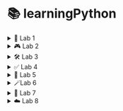 # **📚 learningPython**

<details>
 <summary>
 🧪 Lab 1
 </summary>

### **💡 Topic:** Basic Input/Output & f-strings

**📝 Explanation:**
Python’s built-in `input()` function reads a line of text from the user as a string. To display output, you can use `print()`. f-strings (`f"…{expr}…"`) let you embed expressions directly inside string literals for readable formatting.

**⭐ Example:**

 ```python
 name = input("Enter your name: ")
 age  = input("Enter your age: ")
 print(f"Hello {name}. You're {age} years old")
 ```

**✅ Questions I have done on that topic:**

* Question 1: Greeted the user by name and age using `input()` and an f-string.

---

### **🔢 Topic:** Type Conversion & Addition

**📝 Explanation:**
User input is always a string. To perform numeric operations, convert with `int()` or `float()`. You can then add mixed types (e.g. `int + float`) and Python will promote to the more general `float`.

**⭐ Example:**

 ```python
 num1  = int(input("Enter a number: "))
 num2  = float(input("Enter a float: "))
 total = num1 + num2
 print(f"The sum is: {total}")
 ```

**✅ Questions I have done on that topic:**

* Question 2: Converted inputs to `int` and `float`, then printed their sum.

---

### **➕➖✖️➗ Topic:** Arithmetic Operators

**📝 Explanation:**
Python supports the usual arithmetic operators:

* `+` (addition)
* `-` (subtraction)
* `*` (multiplication)
* `/` (true division)
* `//` (floor division)
* `%` (modulus)
* `**` (exponentiation)

**⭐ Example:**

 ```python
 a = 10
 b =  3
 print("Addition:         ", a + b)
 print("Subtraction:      ", a - b)
 print("Multiplication: ", a * b)
 print("Division:         ", a / b)
 print("Floor Division: ", a // b)
 print("Modulus:          ", a % b)
 print("Exponentiation: ", a ** b)
 ```

**✅ Questions I have done on that topic:**

* Question 3: Demonstrated all basic arithmetic operators with `a = 10` and `b = 3`.

---

### **✂️ Topic:** String Splitting & Multiple Assignment

**📝 Explanation:**
The string method `.split(sep)` breaks a string into a list by the given separator. You can then unpack those list elements directly into multiple variables in one line.

**⭐ Example:**

 ```python
 name, age, score = input("Enter name, age and score: ").split(", ")
 print(f"name: {name}, age: {age}, score: {score}")
 ```

**✅ Questions I have done on that topic:**

* Question 4: Read three comma-separated values and assigned them to `name`, `age`, and `score`.

---

### **🔗 Topic:** Converting & Concatenating Numeric Strings

**📝 Explanation:**
You can convert string representations of numbers back to numeric types (`int`, `float`), do arithmetic, and then convert back to strings for concatenation.

**⭐ Example:**

 ```python
 int_str   = int(input("Enter integer as string: "))
 float_str = float(input("Enter float as string: "))

 print(int_str, float_str)               # numeric output
 print(int_str + float_str)               # arithmetic sum
 print(str(int_str) + str(float_str))     # string concatenation
 ```

**✅ Questions I have done on that topic:**

* Question 5: Converted inputs from strings to numbers, then demonstrated both arithmetic addition and string concatenation.

---

### **🚦 Topic:** Conditional Statements

**📝 Explanation:**
Use `if`, `else` (and optionally `elif`) to execute code blocks based on boolean conditions.

**⭐ Example:**

 ```python
 marks = float(input("Enter your marks: "))
 if marks >= 40:
     print("Passed")
 else:
     print("Failed")
 ```

**✅ Questions I have done on that topic:**

* Question 6: Checked pass/fail status based on a single `marks` input.

---

### **📊 Topic:** Calculating Percentage & Average

**📝 Explanation:**
You can perform compound arithmetic expressions to compute percentages and averages:

* **Percentage** = `(sum of marks) / (total maximum) * 100`
* **Average** = `(sum of marks) / (number of subjects)`

**⭐ Examples:**

 ```python
 # Percentage
 subject1 = float(input("Subject 1: "))
 subject2 = float(input("Subject 2: "))
 subject3 = float(input("Subject 3: "))
 percentage = ((subject1 + subject2 + subject3) / 300) * 100
 print(f"Percentage: {percentage}")

 # Average with conditional pass/fail
 name, sub1, sub2, sub3 = input("Enter name and marks: ").split(", ")
 avg = (float(sub1) + float(sub2) + float(sub3)) / 3
 if avg >= 40:
     print(f"{name} passed")
 else:
     print(f"{name} failed")
 ```

**✅ Questions I have done on that topic:**

* Question 7: Calculated percentage from three subject marks.
* Question 8: Computed average of three marks and used a conditional to print pass/fail.

---
</details>

<details>
 <summary>
🎮 Lab 2
</summary>

### **🎲 Topic:** Random Number Guessing Game

**📝 Explanation:**
This program uses the `random` module to generate a secret integer between 1 and 10. A `while True` loop repeatedly prompts the user to guess; based on the comparison, it prints hints ("guess higher"/"guess lower") until the correct number is guessed, then breaks out of the loop.

**⭐ Example:**

 ```python
 import random
 number_to_guess = random.randint(1, 10)

 while True:
     guess = int(input("Guess a number between 1 and 10: "))
     if guess < number_to_guess:
         print("guess higher")
         continue
     elif guess > number_to_guess:
         print("guess lower")
         continue
     else:
         print("Correct!")
         break
 ```

**✅ Questions I have done on that topic:**

* Question 1: Built a guessing game that loops until the user finds the randomly chosen number, using `continue` and `break`.

---

### **🔄 Topic:** Basic While Loops

**📝 Explanation:**
`while` loops execute a block as long as a condition remains `True`. You can initialize a counter outside the loop and increment it each iteration.

**⭐ Example:**

 ```python
 n = int(input("Enter a number: "))
 i = 0
 while i < n:
     print(i)
     i += 1
 ```

**✅ Questions I have done on that topic:**

* Question 2: Printed all integers from 0 up to (but not including) the user’s input `n`.

---

### **🚦 Topic:** Conditional Statements (if–elif–else)

**📝 Explanation:**
Use `if`, `elif`, and `else` to branch logic based on multiple mutually exclusive conditions.

**⭐ Example:**

 ```python
 n = int(input("Enter a number: "))
 if n > 0:
     print("positive")
 elif n < 0:
     print("negative")
 else:
     print("0")
 ```

**✅ Questions I have done on that topic:**

* Question 3: Classified the user’s integer as positive, negative, or zero.

---

### **🥇 Topic:** Finding the Largest of Three Numbers

**📝 Explanation:**
Read three values, convert to integers, then use logical comparisons (`and`) in chained `if–elif–else` to determine which is greatest.

**⭐ Example:**

 ```python
 a, b, c = input("Enter three numbers: ").split(", ")
 a, b, c = int(a), int(b), int(c)
 if a > b and a > c:
     print(f"{a} is the largest")
 elif b > a and b > c:
     print(f"{b} is the largest")
 else:
     print(f"{c} is the largest")
 ```

**✅ Questions I have done on that topic:**

* Question 4: Compared three inputs and printed the largest value.

---

### **🎓 Topic:** Grade Classification with if–elif Ladder

**📝 Explanation:**
Use a sequence of `elif` checks to classify numeric marks into grade categories (“A” through “Fail”), handling invalid inputs first.

**⭐ Example:**

 ```python
 marks = int(input("Enter your marks: "))
 if marks > 100:
     print("Please enter valid marks")
 elif marks >= 90:
     print("A")
 elif marks >= 80:
     print("B")
 elif marks >= 70:
     print("C")
 elif marks >= 60:
     print("D")
 else:
     print("Fail")
 ```

**✅ Questions I have done on that topic:**

* Question 5: Printed grade (A–D or Fail) based on user’s marks, with validation for marks over 100.

---

### **➡️ Topic:** For Loops & Even Number Check

**📝 Explanation:**
A `for` loop can iterate over a range of integers. Using the modulo operator (`%`), you can test each number for evenness (`i % 2 == 0`) before printing.

**⭐ Example:**

 ```python
 n = int(input("Enter a number: "))
 for i in range(0, n+1):
     if i % 2 == 0:
         print(i)
 ```

**✅ Questions I have done on that topic:**

* Question 6: Printed all even numbers from 0 up to the user’s input `n`.

---

### **➕ Topic:** Summing Digits of a Number

**📝 Explanation:**
Extract each digit by taking the remainder (`n % 10`) and floor-dividing (`n //= 10`) inside a `while` loop, accumulating the sum.

**⭐ Example:**

 ```python
 n = int(input("Enter a number: "))
 total = 0
 while n > 0:
     total += n % 10
     n //= 10
 print(f"sum: {total}")
 ```

**✅ Questions I have done on that topic:**

* Question 7: Computed and printed the sum of all digits in the user’s number.

---

### **⏯️ Topic:** Loop Control Statements (`continue` & `break`)

**📝 Explanation:**

* `continue` skips the rest of the current iteration and proceeds with the next.
* `break` exits the loop entirely.

**⭐ Examples:**

 ```python
 # continue example
 for i in range(1, 11):
     if i == 5:
         continue
     print(i)

 # break example
 for i in range(10, 101):
     if i % 5 == 0 and i % 7 == 0:
         print(i)
         break
 ```

**✅ Questions I have done on that topic:**

* Question 8: Used `continue` to skip printing when `i == 5`.
* Question 9: Used `break` to stop at the first number divisible by both 5 and 7 between 10 and 100.

---

### **🧩 Topic:** FizzBuzz Implementation

**📝 Explanation:**
Classic loop exercise: for each integer, print “Fizz” if divisible by 3, “Buzz” if by 5, “FizzBuzz” if by both, and skip others.

**⭐ Example:**

 ```python
 for i in range(1, 51):
     if i % 3 == 0 and i % 5 == 0:
         print(f"{i} : FizzBuzz")
     elif i % 3 == 0:
         print(f"{i} : Fizz")
     elif i % 5 == 0:
         print(f"{i} : Buzz")
 ```

**✅ Questions I have done on that topic:**

* Question 10: Implemented FizzBuzz for numbers 1 through 50.

---

### **✖️ Topic:** Multiplication Table

**📝 Explanation:**
Generate and print the multiplication table of a given number `n` by iterating `i` from 1 to 10 and multiplying.

**⭐ Example:**

 ```python
 n = int(input("Enter a number: "))
 for i in range(1, 11):
     print(f"{n} x {i} = {n*i}")
 ```

**✅ Questions I have done on that topic:**

* Question 11: Displayed the 1× to 10× multiplication table for user’s `n`.

---

### **⭐ Topic:** Prime Number Checking

**📝 Explanation:**
To test if `n` is prime, rule out divisors from 2 up to `sqrt(n)`. If none divide `n` evenly, it’s prime.

**⭐ Example:**

 ```python
 n = int(input("Enter a number: "))
 if n <= 1:
     print("not prime")
 else:
     is_prime = True
     for i in range(2, int(n**0.5) + 1):
         if n % i == 0:
             is_prime = False
             break
     print("Prime" if is_prime else "not prime")
 ```

**✅ Questions I have done on that topic:**

* Question 12: Checked and reported whether the input `n` is prime.

---

### **✨ Topic:** Prime Number Generation up to N

**📝 Explanation:**
List all primes ≤ `n` by testing each candidate `i` using the same sieve-like divisor check up to `sqrt(i)`.

**⭐ Example:**

 ```python
 n = int(input("Enter upper limit: "))
 for i in range(2, n+1):
     is_prime = True
     for j in range(2, int(i**0.5) + 1):
         if i % j == 0:
             is_prime = False
     if is_prime:
         print(i)
 ```

**✅ Questions I have done on that topic:**

* Question 13: Printed every prime number between 2 and the user’s limit `n`.

</details>
<details>
 <summary>
🛠️ Lab 3
</summary>

### **⚙️ Topic:** Function Definition & Return Values

**📝 Explanation:**
Functions in Python are defined using the `def` keyword, followed by a name, parameters in parentheses, and a colon. Inside the function, use `return` to send a value back to the caller. If no `return` is given, the function returns `None`.

**⭐ Example:**

 ```python
 def add_numbers(a, b):
     return a + b

 x, y = input("Enter two numbers: ").split(", ")
 print("Sum: ", add_numbers(int(x), int(y)))
 ```

**✅ Questions I have done on that topic:**

* Question 1: Defined `add_numbers(a, b)` to return the sum of two integers read from input.

---

### **🚦 Topic:** Conditional Logic in Functions

**📝 Explanation:**
Functions can contain conditional statements to execute different logic paths. A simple `if–else` inside a function can return different results based on input.

**⭐ Example:**

 ```python
 def even_odd(num):
     if num % 2 == 0:
         return "even"
     else:
         return "odd"

 n = int(input("Enter a number: "))
 print("The number is", even_odd(n))
 ```

**✅ Questions I have done on that topic:**

* Question 2: Wrote `even_odd(num)` to classify an integer as "even" or "odd".

---

### **🔄️ Topic:** Recursive Functions

**📝 Explanation:**
A recursive function calls itself with a modified argument until a base case is met. Careful base-case definition prevents infinite recursion.

**⭐ Example:**

 ```python
 def find_factorial(num):
     if num == 1:
         return 1
     return num * find_factorial(num - 1)

 n = int(input("Enter number: "))
 print(f"The factorial is: {find_factorial(n)}")
 ```

**✅ Questions I have done on that topic:**

* Question 3: Implemented `find_factorial(num)` recursively to compute the factorial of `n`.

---

### **🏆 Topic:** Finding the Maximum of Three Values

**📝 Explanation:**
Use a combination of `if–elif–else` and logical comparisons (`>`) to compare three values and return the largest.

**⭐ Example:**

 ```python
 def find_max(a, b, c):
     if a > b and a > c:
         return a
     elif b > a and b > c:
         return b
     else:
         return c

 print(f"Largest number is: {find_max(5, 6, 7)}")
 ```

**✅ Questions I have done on that topic:**

* Question 4: Created `find_max(a, b, c)` to return the largest of three hard-coded values.

---

### **📦 Topic:** Built-in List Functions (`len`, `sum`, `type`)

**📝 Explanation:**
Python provides built-in functions for common list operations:

* `len(list)` returns the number of elements.
* `sum(list)` returns the sum of numeric elements.
* `type(value)` returns the data type of `value`.

**⭐ Example:**

 ```python
 my_list = [10, 20, 30]
 print("Length: ", len(my_list))
 print("Sum: ", sum(my_list))
 print("Type of sum: ", type(sum(my_list)))
 ```

**✅ Questions I have done on that topic:**

* Question 5: Demonstrated use of `len()`, `sum()`, and `type()` on a sample list.

---

### **➕ Topic:** Calculating Average of a List

**📝 Explanation:**
Compute the average by dividing the sum of elements by the length of the list. You can write a reusable function that takes a list argument.

**⭐ Example 1:**

 ```python
 def find_average(numbers):
     return sum(numbers) / len(numbers)

 nums = [10, 20, 30, 40]
 print("Average: ", find_average(nums))
 ```

**⭐ Example 2 (with `map`):**

 ```python
 def find_avg(number):
     return sum(number) / len(number)

 num = list(map(int, input("Enter numbers separated by space: ").split(" ")))
 print(f"Average: {find_avg(num)}")
 ```

**✅ Questions I have done on that topic:**

* Question 6: Wrote `find_average(numbers)` to compute average of a hard-coded list.
* Question 7: Used `map(int, …)` to parse user input into a list of integers, then computed average.

---

### **🔍 Topic:** Finding Maximum in a List (Custom vs. Built-in)

**📝 Explanation:**
You can manually iterate through a list to find the maximum value, or simply call Python’s built-in `max()` function.

**⭐ Example:**

 ```python
 def find_max_in_list(number):
     max_val = number [0]
     for num in number:
         if num > max_val:
             max_val = num
     return max_val

 def find_max_prebuilt(numbers):
     return max(numbers)

 n = list(map(int, input("Enter numbers separated by space: ").split(" ")))
 print(f"max: {find_max_in_list(n)}")
 print(f"max: {find_max_prebuilt(n)}")
 ```

**✅ Questions I have done on that topic:**

* Question 8: Implemented `find_max_in_list(number)` manually.
* Question 9: Used built-in `max(numbers)` for comparison.

---

### **🔢 Topic:** Counting Even Numbers in a List

**📝 Explanation:**
Iterate through a list, test each element for evenness (`% 2 == 0`), and maintain a counter that you return at the end.

**⭐ Example:**

 ```python
 def count_even(number):
     count = 0
     for num in number:
         if num % 2 == 0:
             count += 1
     return count

 num = list(map(int, input("Enter numbers: ").split(" ")))
 print(f"even : {count_even(num)}")
 ```

**✅ Questions I have done on that topic:**

* Question 10: Wrote `count_even(number)` to count and return the number of even integers in the user-provided list.

---

### **🔪 Topic: List Slicing in Python**

**📝 Explanation:**

List slicing allows you to extract specific portions of a list using the syntax:

 ```python
 list [start:stop:step]
 ```

* **start**: Index where the slice begins (inclusive).
* **stop**: Index where the slice ends (exclusive).
* **step**: (Optional) Interval between elements (default is 1).

Negative indices count from the end of the list.

---

###  **🧪 Examples and Challenges**

---

####  **✂️ Basic Slicing Examples**

 ```python
 my_list = [10, 20, 30, 40, 50, 60]
 ```

 ```python
 # First 4 items
 print(my_list[:4])  # [10, 20, 30, 40]

 # All except first and last
 print(my_list [1:-1])  # [20, 30, 40, 50]

 # Reverse first 3 items
 print(my_list [:3][::-1])  # [30, 20, 10]

 # Last 3 items in reverse
 print(my_list [:-4-1:-1])  # [60, 50, 40]

 # Every 2nd item from index 1
 print(my_list [1::2])  # [20, 40, 60]

 # Copy entire list
 print(my_list [:])  # [10, 20, 30, 40, 50, 60]
 ```

---

####  **💪 Practice Challenges**

1. **Middle section excluding first and last**

 ```python
 lst = [5, 10, 15, 20, 25, 30]
 print(lst [1:-1])  # [10, 15, 20, 25]
 ```

2. **Reverse only first 4 elements**

 ```python
 lst = [1, 2, 3, 4, 5, 6]
 print(lst [:4][::-1] + lst [4:])  # [4, 3, 2, 1, 5, 6]
 ```

3. **Last 4 elements reversed**

 ```python
 lst = [11, 22, 33, 44, 55, 66, 77]
 print(lst [-1:-5:-1])  # [77, 66, 55, 44]
 ```

4. **Every 3rd element starting from index 1**

 ```python
 lst = [0, 1, 2, 3, 4, 5, 6, 7, 8, 9]
 print(lst [1::3])  # [1, 4, 7]
 ```

5. **Copy list without last 2 elements**

 ```python
 lst = [100, 200, 300, 400, 500]
 print(lst [:-2])  # [100, 200, 300]
 ```

---

###  **🧠 Advanced Revision Challenges**

1. **First 5 elements reversed**

 ```python
 lst = [10, 20, 30, 40, 50, 60, 70]
 print(lst [:5][::-1])  # [50, 40, 30, 20, 10]
 ```

2. **From index 3 to 6**

 ```python
 lst = [0, 1, 2, 3, 4, 5, 6, 7, 8]
 print(lst [3:7])  # [3, 4, 5, 6]
 ```

3. **Last 5 elements**

 ```python
 lst = [5, 10, 15, 20, 25, 30, 35, 40]
 print(lst [-5:])  # [20, 25, 30, 35, 40]
 ```

4. **Every 3rd from index 2**

 ```python
 lst = [1, 2, 3, 4, 5, 6, 7, 8, 9, 10, 11]
 print(lst [2::3])  # [3, 6, 9]
 ```

---

###  **🎯 Final Slicing Challenge**

 ```python
 lst = [5, 10, 15, 20, 25, 30, 35, 40, 45, 50]
 ```

1. **Last 3 elements in reverse**

 ```python
 print(lst [-1:-4:-1])  # [50, 45, 40]
 ```

2. **Skip every other element**

 ```python
 print(lst [::2])  # [5, 15, 25, 35, 45]
 ```

3. **Index 2 to 7 in reverse**

 ```python
 print(lst [2:8][::-1])  # [40, 35, 30, 25, 20, 15]
 ```

4. **Exclude first 2 and last 2**

 ```python
 print(lst [2:-2])  # [15, 20, 25, 30, 35, 40]
 ```

5. **Reverse list and take every 3rd item**

 ```python
 print(lst [::-1][::3])  # [50, 35, 20, 5]
 ```

---


### **🛠️ Topic:** List Methods (`append`, `insert`, `remove`, `sort`, `reverse`)

**📝 Explanation:**
Python lists provide built-in methods to modify their contents in place:

* `append(item)` adds `item` to the end.
* `insert(index, item)` places `item` at position `index`.
* `remove(item)` deletes the first occurrence of `item`.
* `sort()` arranges elements in ascending order.
* `reverse()` reverses the list in place.

**⭐ Example:**

 ```python
 lst = [1, 3, 5]
 lst.append(7)        # [1, 3, 5, 7]
 lst.insert(1, 2)     # [1, 2, 3, 5, 7]
 lst.remove(3)        # [1, 2, 5, 7]
 lst.sort()           # [1, 2, 5, 7]
 lst.reverse()        # [7, 5, 2, 1]
 print(lst)           # [7, 5, 2, 1]
 ```

**✅ Questions I have done on that topic:**

* Question 1: Used `append()` to add a single element at the end of a list.
* Question 2: Used `insert()` to place a new element at a specific index.
* Question 3: Used `remove()` to delete a given element by value.
* Question 4: Used `sort()` to sort a list of numbers in ascending order.
* Question 5: Used `reverse()` to reverse the order of a list.

---

### **🔢 Topic:** Counting & Finding Elements (`count`, `index`)

**📝 Explanation:**

* `count(item)` returns how many times `item` appears in the list.
* `index(item)` returns the first index at which `item` appears (raises an error if not found).

**⭐ Example:**

 ```python
 fruits = ['apple', 'banana', 'apple', 'orange', 'banana', 'apple']
 print(fruits.count('apple'))    # 3

 colors = ['red', 'blue', 'green', 'blue', 'yellow']
 print(colors.index('blue'))     # 1
 ```

**✅ Questions I have done on that topic:**

* Question 1: Counted occurrences of `'apple'` in a list of fruit names.
* Question 2: Found the index of the first `'blue'` in a list of colors.

---

### **📑 Topic:** Copying Lists (shallow vs. deep)

**📝 Explanation:**

* `list.copy()` creates a shallow copy: a new list object, but nested objects remain shared.
* `copy.deepcopy()` (from the `copy` module) creates a full deep copy: all levels duplicated.

**⭐ Example:**

 ```python
 import copy

 # Shallow copy of flat list
 numbers = [5, 10, 15]
 copy_numbers = numbers.copy()
 copy_numbers.append(44)
 # numbers remains [5, 10, 15], copy_numbers is [5, 10, 15, 44]

 # Deep copy of nested list
 original = [[1, 2], [3, 4]]
 deep_copy = copy.deepcopy(original)
 deep_copy [0].append(99)
 # original stays [[1, 2], [3, 4]]
 # deep_copy is [[1, 2, 99], [3, 4]]
 ```

**✅ Questions I have done on that topic:**

* Question 1: Created a shallow copy of a simple list and showed modifications don’t affect the original.
* Question 2: Created a deep copy of a nested list and demonstrated independence from the original.

---

### **✂️➕ Topic:** Removing & Extending Lists (`pop`, `extend`)

**📝 Explanation:**

* `pop()` removes and returns the last element (or at a given index if provided).
* `extend(iterable)` appends all elements from `iterable` to the end of the list.

**⭐ Example:**

 ```python
 lst = [10, 20, 30, 40]
 x = lst.pop()           # x = 40, lst = [10, 20, 30]
 lst.extend([20, 25])     # lst = [10, 20, 30, 20, 25]
 print(x, lst)
 ```

**✅ Questions I have done on that topic:**

* Question 1: Used `pop()` to remove and capture the last element of a list.
* Question 2: Used `extend()` to add multiple new items onto a list.

---

### **⚡ Topic:** Functional Tools (`map` & `filter` with `lambda`)

**📝 Explanation:**

* `map(func, iterable)` applies `func` to every item and returns an iterator of results.
* `filter(func, iterable)` returns an iterator of items for which `func(item)` is `True`.
* Combine `filter()` and `map()` to first select items, then transform them.

**⭐ Example:**

 ```python
 nums = [2, 3, 4]
 squares    = list(map(lambda x: x*x, nums))
 evens      = list(filter(lambda x: x % 2 == 0, nums))
 square_evens = list(map(lambda x: x*x, filter(lambda x: x%2 == 0, nums)))
 print(squares)     # [4, 9, 16]
 print(evens)       # [2, 4]
 print(square_evens) # [4, 16]
 ```

**✅ Questions I have done on that topic:**

* Question 1: Used `map()` with a `lambda` to compute squares of a list of numbers.
* Question 2: Used `filter()` with a `lambda` to extract even numbers.
* Question 3: Combined `filter()` and `map()` to square only the even numbers.

---

### **✨ Topic:** List Comprehensions

**📝 Explanation:**
List comprehensions provide a concise syntax to build lists:

 ```python
 [expression for item in iterable if condition]
 ```

They can include an `if…else` inside the expression for conditional output.

**⭐ Example:**

 ```python
 # Squares of 1–10
 squared_nums   = [i*i for i in range(1, 11)]

 # Words starting with 'a'
 words            = ['apple', 'banana', 'avocado', 'berry', 'apricot']
 starts_with_a    = [w for w in words if w [0] == 'a']

 # Even numbers doubled
 nums             = [1, 2, 3, 4, 5, 6]
 multiplied_by_2 = [x*2 for x in nums if x % 2 == 0]

 # Label odd/even
 nums             = [7, 2, 5, 8]
 odd_even       = ["even" if x % 2 == 0 else "odd" for x in nums]
 ```

**✅ Questions I have done on that topic:**

* Question 1: Generated a list of squares using a comprehension.
* Question 2: Filtered a list of strings to those starting with `'a'`.
* Question 3: Created a list of doubled values only for even numbers.
* Question 4: Used a conditional expression inside a comprehension to label each number `"even"` or `"odd"`.
</details>

<details>

<summary>✅ Lab 4</summary> 

### 🧵 Topic: **Tuples**

**Explanation:**
A **tuple** is an ordered, immutable collection of elements. This means once a tuple is created, you cannot change, add, or remove elements from it. Tuples are used to group related data together and ensure that the grouped data stays constant.

They're defined using parentheses `()` and support indexing, slicing, nesting, and unpacking.

**Example:**

```python
my_tuple = (1, 2, 3, 4)
print(my_tuple[1])  # Output: 2

person = ('utkarsh', 21, 'Engineer', 'male')
name, age, job, gender = person
print(name, age, job, gender)
```

---

### 🧵 Topic: **Tuple Unpacking**

**Explanation:**
Tuple unpacking allows you to assign each item in a tuple to a variable in a single line. The number of variables must match the number of elements in the tuple.

**Example:**

```python
t2 = ('python', 3.10, True)
lang, version, is_dynamic = t2
print(lang)  # python
```

---

### 🧵 Topic: **Singleton Tuple**

**Explanation:**
To create a tuple with only one element, you must include a trailing comma. Otherwise, Python treats it as a regular value.

**Example:**

```python
t3 = (42,)  # This is a tuple
print(type(t3))  # <class 'tuple'>

not_a_tuple = (42)
print(type(not_a_tuple))  # <class 'int'>
```

---

### 🧵 Topic: **Tuple Slicing**

**Explanation:**
Just like strings and lists, tuples can be sliced to retrieve a portion of elements using the syntax `tuple[start:stop:step]`.

**Example:**

```python
t = (10, 20, 30, 40, 50)
print(t[1:4])     # (20, 30, 40)
print(t[::-1])    # Reverses the tuple
```

---

### 🧵 Topic: **Tuple Methods: `count()` and `index()`**

**Explanation:**

* `count(x)` → returns the number of times `x` appears in the tuple.
* `index(x)` → returns the index of the first occurrence of `x`.

**Example:**

```python
t = (3, 6, 3, 9, 3, 12)
print(t.count(3))  # 3
print(t.index(9))  # 3
```

---

### 🧵 Topic: **Nested Tuples**

**Explanation:**
Tuples can contain other tuples or complex data types. Access elements using multiple indices.

**Example:**

```python
person = ("utkarsh", (21, 'M'), ("python", "java"))
print(person[1][0])  # 21
print(person[2][1])  # java
```

---

### 🧵 Topic: **Sets**

**Explanation:**
A set is an unordered collection of **unique** elements. Sets are used when you want to store distinct values and perform operations like union, intersection, difference, etc.

**Example:**

```python
nums = {1, 2, 3, 3, 4}
print(nums)  # {1, 2, 3, 4} – duplicates removed
```

---

### 🧵 Topic: **Set Operations**

**Explanation:**

* `|` → Union
* `&` → Intersection
* `-` → Difference
* `^` → Symmetric Difference

**Example:**

```python
a = {1, 2, 3}
b = {2, 3, 6}

print(a | b)  # {1, 2, 3, 6}
print(a & b)  # {2, 3}
print(a - b)  # {1}
print(a ^ b)  # {1, 6}
```

---

### 🧵 Topic: **Set from String**

**Explanation:**
Converting a string to a set helps in extracting unique characters.

**Example:**

```python
word = "balloon"
unique_letters = set(word)
print(unique_letters)  # {'b', 'a', 'l', 'o', 'n'}
```

---

### 🧵 Topic: **Dictionaries**

**Explanation:**
Dictionaries store data as key-value pairs. Keys are unique, and values can be of any data type. Useful for fast lookups and organizing data meaningfully.

**Example:**

```python
student = {
    'name': 'utkarsh',
    'age': 21,
    'courses': ['Math', 'Science']
}
print(student['name'])  # utkarsh
```

---

### 🧵 Topic: **Dictionary Methods: `get()`, `pop()`, `del`**

**Explanation:**

* `get(key)` → returns the value or `None` if the key doesn't exist.
* `pop(key)` → removes and returns the value of the given key.
* `del` → deletes a key-value pair from the dictionary.

**Example:**

```python
student.get('email')             # None
student.pop('grade')             # removes 'grade'
del student['age']               # removes 'age'
```

---

### 🧵 Topic: **Looping Through a Dictionary**

**Explanation:**
You can iterate over keys, values, or both using `keys()`, `values()`, or `items()`.

**Example:**

```python
for key, value in student.items():
    print(f"{key} : {value}")
```

---

### 🧵 Topic: **Nested Dictionaries**

**Explanation:**
A dictionary can store another dictionary as a value. Useful for structured, grouped data.

**Example:**

```python
classroom = {
    'utkarsh': {'age': 21, 'grade': 90},
    'disha': {'age': 32, 'grade': 100}
}
print(classroom['disha']['grade'])  # 100
```

---

### 🧵 Topic: **Real-world Dictionary Use Cases**

#### 📞 Phonebook Lookup

**Explanation:**
Get a value from a dictionary safely using `get()` to avoid errors if the key is missing.

**Example:**

```python
name = input("Enter a name: ")
print(phonebook.get(name, "Not found"))
```

#### 🍎 Inventory Update

**Explanation:**
Simulates real-time item stock updates.

**Example:**

```python
inventory['banana'] -= 2
inventory['grapes'] = 15
```

#### 🔁 Word Frequency Counter

**Explanation:**
Counts how many times each word appears in a sentence.

**Example:**

```python
for word in words:
    word_count[word] = word_count.get(word, 0) + 1
```
</details>




<details>
<summary>🧪 Lab 5</summary>  

 
### **Topic: Object-Oriented Programming (OOP) in Python**


### 🧵 Topic: **Classes and Objects**

**Explanation:**  
A **class** is a blueprint for creating objects. It defines attributes (variables) and methods (functions) that its instances (objects) will have. Objects are instances of a class and represent real-world entities.

**Example:**
```python
class Student:
    def __init__(self, name, age):
        self.name = name
        self.age = age

    def introduce(self):
        print(f"My name is {self.name} and I'm {self.age} years old")

s1 = Student("utkarsh", 21)
s1.introduce()
````

---

### 🧵 Topic: **Constructors (`__init__`)**

**Explanation:**
The `__init__` method is automatically called when a new object is created. It initializes the object’s attributes.

**Example:**

```python
class Car:
    def __init__(self, brand, year):
        self.brand = brand
        self.year = year
```

---

### 🧵 Topic: **Instance Methods**

**Explanation:**
Instance methods operate on the data stored in an object. They’re defined inside a class and use `self` to access instance variables.

**Example:**

```python
class Account:
    def display(self):
        print(f"owner: {self.owner}, balance: {self.balance}")
```

---

### 🧵 Topic: **Default Parameter Values**

**Explanation:**
Default values in constructors let you make parameters optional when creating objects.

**Example:**

```python
class Person:
    def __init__(self, name, city="unknown"):
        self.name = name
        self.city = city
```

---

### 🧵 Topic: **Conditional Logic in Methods**

**Explanation:**
Methods can include logic such as validations or branching. For example, checking if balance is sufficient before withdrawing.

**Example:**

```python
def withdraw(self, amount):
    if amount > self.balance:
        print("insufficient balance")
    else:
        self.balance -= amount
```

---

### 🧵 Topic: **Working with Lists Inside Classes**

**Explanation:**
Objects can have attributes that are lists to store multiple items, such as grades or products.

**Example:**

```python
class Student:
    def __init__(self, name):
        self.name = name
        self.grade = []

    def add_grade(self, grade):
        self.grade.append(grade)

    def average(self):
        return sum(self.grade)/len(self.grade)
```

---

### 🧵 Topic: **Composition: Object Inside Object**

**Explanation:**
Composition is when a class contains instances of other classes. Useful for building real-world relationships like Library → Book.

**Example:**

```python
class Library:
    def __init__(self):
        self.books = []

    def add_book(self, book):
        self.books.append(book)
```

---

### 🧵 Topic: **Encapsulation**

**Explanation:**
Encapsulation groups data and methods that operate on that data into one unit — the class. It helps keep the internal details hidden and only exposes necessary functionality.

---

### 🧵 Topic: **Inheritance**

**Explanation:**
Inheritance lets one class (child) inherit the properties and methods of another class (parent). It enables code reuse and establishes a hierarchy.

**Example:**

```python
class Dog(Animal):
    def speak(self):
        print(f"{self.name} says Woof")
```

---

### 🧵 Topic: **`super()` Keyword**

**Explanation:**
`super()` allows access to methods and properties of a parent class from within a child class. Often used to call the parent’s `__init__` method.

**Example:**

```python
class Car(Vehicle):
    def __init__(self, brand, year, model):
        super().__init__(brand, year)
        self.model = model
```

---

### 🧵 Topic: **Polymorphism via Method Overriding**

**Explanation:**
Polymorphism allows different classes to define methods with the same name but different behavior. Method overriding customizes inherited methods.

**Example:**

```python
class Rectangle(Shape):
    def area(self):
        return self.length * self.breadth
```

---

### 🧵 Topic: **Class vs Instance Variables**

**Explanation:**

* **Instance variables** (like `self.name`) are unique to each object.
* **Class variables** (like `species`) are shared across all instances of the class.

**Example:**

```python
class Dog:
    species = "Canis Familiaris"  # Class variable

    def __init__(self, name, age):
        self.name = name           # Instance variable
```

---

### 🧵 Topic: **Class Methods**

**Explanation:**
Class methods use the `@classmethod` decorator and receive the class as the first argument (`cls`). They're used to access or modify class-level data.

**Example:**

```python
class Counter:
    counter = 0

    @classmethod
    def get_total(cls):
        print(cls.counter)
```

---

### 🧵 Topic: **Practical OOP Examples**

**Explanation:**
These examples implement real-life use cases using OOP concepts like classes, composition, and inheritance.

**Example:**

```python
# Library and Book
lib.add_book(Book("1984", "George Orwell"))
lib.borrow_book("1984")

# Cart and Product
cart.add_product(Product("T-shirt", 20.0))
print(cart.total_price())

# Movie and MovieCollection
collection.find_by_director("Christopher Nolan")

# Playlist and Song
my_playlist.play_all()
my_playlist.remove_song("Bohemian Rhapsody")

# SavingsAccount (extends Account)
a1 = SavingsAccount("utkarsh", 1000, 7)
a1.apply_interest()
```

### 🧵 Topic: **Multiple Inheritance**

**Explanation:**  
Multiple inheritance allows a class to inherit from more than one parent class. Python resolves method calls using **Method Resolution Order (MRO)** — left to right in the class declaration.

**Example:**
```python
class A:
    def greet(self):
        print("Hello from A")

class B:
    def greet(self):
        print("Hello from B")

class C(A, B):
    pass

c = C()
c.greet()   # Output: Hello from A
print(C.mro())
````

---

### 🧵 Topic: **Abstract Classes & Interfaces (ABC module)**

**Explanation:**
Abstract classes are base classes that **cannot be instantiated** and must be inherited.
They contain **abstract methods** (methods with no implementation) using the `@abstractmethod` decorator.

**Example:**

```python
from abc import ABC, abstractmethod

class Shape(ABC):
    @abstractmethod
    def area(self):
        pass

class Circle(Shape):
    def area(self):
        print("Area of circle")

# shape = Shape()  ❌ Error
```

---

### 🧵 Topic: **Interface-Like Behavior**

**Explanation:**
When a class only defines abstract methods, it behaves like an interface — forcing derived classes to implement all declared behaviors.

**Example:**

```python
class Vehicle(ABC):
    @abstractmethod
    def start_engine(self): pass

class Car(Vehicle):
    def start_engine(self):
        print("car starts")
```

---

### 🧵 Topic: **Encapsulation**

**Explanation:**
Encapsulation means **restricting access** to internal variables and methods.

* `_var` → **protected** (convention)
* `__var` → **private** (name mangled)

**Example:**

```python
class Person:
    def __init__(self):
        self.name = "alex"       # public
        self._hobby = "reading"  # protected
        self.__salary = 50000    # private

    def get_salary(self):
        return self.__salary
```

---

### 🧵 Topic: **Polymorphism**

**Explanation:**
Polymorphism allows different classes to implement the same method in different ways. It works via:

* Method overriding
* Common interface usage (e.g., iterating over different objects with the same method name)

**Example:**

```python
class Dog:
    def make_sound(self):
        print("woof")

class Cat:
    def make_sound(self):
        print("meow")

for animal in [Dog(), Cat()]:
    animal.make_sound()
```

---

### 🧵 Topic: **Real-life Polymorphic Examples**

**Explanation:**
Polymorphism is especially useful when using abstract base classes or unified method calls for different child classes.

**Example:**

```python
class Employee:
    def work(self):
        print("employee is working")

class Developer(Employee):
    def work(self):
        print("Developer is coding")

class Designer(Employee):
    def work(self):
        print("Designer is sketching")

for emp in [Employee(), Developer(), Designer()]:
    emp.work()
```

---

### 🧵 Topic: **OOP Mini Project with Abstract Base Class**

**Explanation:**
Using `ABC` and `@abstractmethod`, you can create a structured system where each class must define required behavior, like a login system or user management.

**Example:**

```python
class User(ABC):
    @abstractmethod
    def login(self): pass

class Student(User):
    def login(self):
        print("Student logged in")
```

---

### 🧵 Topic: **Class Variables & `@classmethod`**

**Explanation:**

* **Class variables** are shared across all instances.
* `@classmethod` is used to access or modify class-level variables or behavior.

**Example:**

```python
class Employee(ABC):
    employee_count = 0

    @classmethod
    def display_count(cls):
        print(cls.employee_count)

class Developer(Employee):
    def __init__(self, name):
        self.name = name
        Employee.employee_count += 1
```

---

### 🧵 Topic: **Summary of OOP Concepts Used**

| Concept                   | Used In                                                |
| ------------------------- | ------------------------------------------------------ |
| Classes & Objects         | `Student`, `Book`, `Account`, etc.                     |
| Inheritance               | `Dog(Animal)`, `Car(Vehicle)`, etc.                    |
| Method Overriding         | `Car.show_info()`, `Developer.work()`                  |
| Encapsulation             | Private/protected attributes like `__salary`, `_marks` |
| Polymorphism              | Loops calling `.work()` on various classes             |
| Abstract Classes          | `Shape`, `MediaFile`, `Employee`                       |
| Multiple Inheritance      | `Robot(Speaker, Mover)`                                |
| Composition               | `Library` contains multiple `Book`                     |
| Class Methods & Variables | `Employee.display_count()`, `Book.total_revenue`       |



---


</details>

<details>
<summary> 🪄Lab 6</summary>

### 🧵 Topic: Dunder (Magic) Methods in Python

**Explanation:**
Dunder methods (short for "double underscore") are special methods in Python that let you override or extend default behavior for built-in operations like printing, comparing, indexing, adding, calling, etc. These methods start and end with double underscores (e.g., `__init__`, `__str__`, `__add__`).

| Dunder Method  | Purpose                                       |
| -------------- | --------------------------------------------- |
| `__init__`     | Constructor, initializes object properties    |
| `__str__`      | Defines output for `print(obj)` or `str(obj)` |
| `__repr__`     | Official representation for debugging         |
| `__eq__`       | Custom logic for equality `==`                |
| `__add__`      | Defines behavior for `+` operator             |
| `__len__`      | Defines behavior for `len(obj)`               |
| `__lt__`       | Defines behavior for `<` operator             |
| `__getitem__`  | Enables indexing like `obj[i]`                |
| `__setitem__`  | Allows assignment like `obj[i] = x`           |
| `__contains__` | Used by `in` keyword                          |
| `__call__`     | Allows objects to be called like functions    |

---

### 📘 `__str__` - String Representation for Users

```python
class Book:
    def __init__(self, title, author):
        self.title = title
        self.author = author

    def __str__(self):
        return f'"{self.title}" by {self.author}'

b1 = Book("1984", "George Orwell")
print(b1)
```

**Explanation:**
`__str__` returns a user-friendly string when the object is printed.

**Output:**

```
"1984" by George Orwell
```

---

### ➕ `__add__` - Overloading `+` Operator

```python
class Point:
    def __init__(self, x, y):
        self.x = x
        self.y = y

    def __add__(self, other):
        return Point(self.x + other.x, self.y + other.y)

    def __str__(self):
        return f'Point({self.x}, {self.y})'

p1 = Point(2, 3)
p2 = Point(4, 5)
print(p1 + p2)
```

**Explanation:**
`__add__` defines how `+` works for two objects. Returns a new Point.

**Output:**

```
Point(6, 8)
```

---

### 🤝 `__eq__` - Overloading `==` Operator

```python
class Person:
    def __init__(self, name):
        self.name = name

    def __eq__(self, other):
        return self.name.lower() == other.name.lower()

p1 = Person("Alice")
p2 = Person("alice")
print(p1 == p2)
```

**Explanation:**
`__eq__` defines how equality is checked. Here, case-insensitive name match.

**Output:**

```
True
```

---

### 💸 `__add__` - Wallets Sum Up

```python
class Wallet:
    def __init__(self, amount):
        self.amount = amount

    def __add__(self, other):
        return Wallet(self.amount + other.amount)

    def __str__(self):
        return f'{self.amount}'

w1 = Wallet(50)
w2 = Wallet(100)
w3 = w1 + w2
print(w3)
```

**Explanation:**
Adds the amounts in two wallets and returns a new Wallet.

**Output:**

```
150
```

---

### 📦 `__lt__` - Less Than Comparison

```python
class Box:
    def __init__(self, x, y, z):
        self.volume = x * y * z

    def __lt__(self, other):
        return self.volume < other.volume

b1 = Box(3, 3, 3)
b2 = Box(2, 3, 4)
print(b1 < b2)
print(b2 < b1)
```

**Explanation:**
`__lt__` defines `<` behavior. Compares volumes of the boxes.

**Output:**

```
False
True
```

---

### 📓 `__getitem__` - Indexing Support

```python
class Notebook:
    def __init__(self):
        self.notes = []

    def add_note(self, title):
        self.notes.append(title)

    def __getitem__(self, index):
        return self.notes[index]

n = Notebook()
n.add_note("Buy milk")
n.add_note("Study OOP")
print(n[0])
```

**Explanation:**
Allows indexing into custom object like a list.

**Output:**

```
Buy milk
```

---

### 🎒 `__contains__` - `in` Operator

```python
class Inventory:
    def __init__(self):
        self.items = []

    def add(self, item):
        self.items.append(item)

    def __contains__(self, item):
        return item in self.items

inv = Inventory()
inv.add("sword")
print("sword" in inv)
```

**Explanation:**
Enables `in` operator for the custom class.

**Output:**

```
True
```

---

### 🧾 `__setitem__` + `__getitem__` - Dict-like Behavior

```python
class Scoreboard:
    def __init__(self):
        self.scores = {}

    def __setitem__(self, player, score):
        self.scores[player] = score

    def __getitem__(self, player):
        return self.scores[player]

sb = Scoreboard()
sb["Alice"] = 100
print(sb["Alice"])
```

**Explanation:**
Allows dictionary-style assignment and access.

**Output:**

```
100
```

---

### 📞 `__call__` - Make Object Callable

```python
class Greeter:
    def __init__(self, greeting):
        self.greeting = greeting

    def __call__(self, name):
        print(f"{self.greeting}, {name}!")

j = Greeter("Hello")
j("Utkarsh")
```

**Explanation:**
Allows object to be used like a function call.

**Output:**

```
Hello, Utkarsh!
```

---

### 📋 Full Feature Example: Task Manager

```python
class TaskManager:
    def __init__(self):
        self.tasks = {}

    def __setitem__(self, name, description):
        self.tasks[name] = description

    def __getitem__(self, name):
        return self.tasks[name]

    def __contains__(self, name):
        return name in self.tasks

    def __len__(self):
        return len(self.tasks)

    def __str__(self):
        return f"task manager : {self.tasks}"

    def __repr__(self):
        return f"task manager : {self.tasks}"

    def __call__(self):
        for key in self.tasks:
            print(f"{key} : {self.tasks[key]}")

tm = TaskManager()
tm["laundry"] = "Wash clothes"
tm["study"] = "Python OOP"
print("laundry" in tm)
print(tm["study"])
print(len(tm))
tm()
print(tm)
```

**Explanation:**
Implements multiple dunder methods to make object behave like a dictionary, function, iterable, etc.

**Output:**

```
True
Python OOP
2
laundry : Wash clothes
study : Python OOP
task manager : {'laundry': 'Wash clothes', 'study': 'Python OOP'}
```

---

Each dunder method customizes specific behavior and interaction of objects with Python syntax and built-in operations. Understanding and using them allows you to design more intuitive and powerful custom classes.
</details>

<details>

 <summary> 📂 Lab 7</summary>

### 🗂️ Topic: File Handling in Python

**Explanation:**
File handling in Python lets you work with external files — reading from them, writing to them, appending new data, creating or even deleting files. Python makes this very flexible and simple using built-in functions like `open()` and the `with` statement.

| Mode  | Meaning                               |
| ----- | ------------------------------------- |
| `"r"` | Read (default mode)                   |
| `"w"` | Write (creates or overwrites file)    |
| `"a"` | Append (creates file if not exists)   |
| `"x"` | Create (fails if file already exists) |
| `"b"` | Binary mode (like for images)         |
| `"t"` | Text mode (default)                   |

---

### 📖 Reading from a File

```python
f = open("names.txt", "r")
print(f.read())
f.close()
```

**Explanation:**

* Opens `names.txt` in read mode.
* `.read()` returns the full content.
* `.close()` is used to free the file resource.

---

### 📄 Reading Line by Line

```python
f = open("names.txt", "r")
print(f.readline())  # reads only the first line
f.close()
```

**Explanation:**

* `.readline()` reads one line at a time.
* Useful for large files.

---

### 🔄 Reading File Using Loop

```python
with open("names.txt") as f:
    for line in f:
        print(line.strip())
```

**Explanation:**

* `with` automatically closes the file.
* `.strip()` removes trailing newline.

---

### ✏️ Appending to a File

```python
with open("names.txt", "a") as f:
    f.write("utkarsh6\n")
```

**Explanation:**

* Appends to the end of the file.
* If file doesn’t exist, it is created.

---

### 🧹 Overwriting File (Write Mode)

```python
with open("names.txt", "w") as f:
    f.write("deleted everything")
```

**Explanation:**

* `"w"` overwrites the file from scratch.

---

### 🆕 Creating a New File Safely

```python
import os
if not os.path.exists("utk.txt"):
    with open("utk.txt", "x") as f:
        pass
else:
    print("already exists")
```

**Explanation:**

* `"x"` creates a file only if it doesn’t exist.

---

### ❌ Deleting a File

```python
import os
if os.path.exists("utk.txt"):
    os.remove("utk.txt")
else:
    print("file doesn't exist")
```

**Explanation:**

* Use `os.remove()` to delete.
* Always check with `os.path.exists()`.

---

### 📋 Copying Content from One File to Another

```python
with open("names.txt") as f:
    content = f.read()

with open("more_names.txt", "a") as f:
    f.write(content)
```

**Explanation:**

* First reads content.
* Then appends it to `more_names.txt`.

---

### 🧾 Writing Multi-line Text

```python
with open("notes.txt", "w") as f:
    f.write("""my name is utkarsh.\nI am 21 years old.\nI am thinking about reading the book Psycho-Cybernetics.""")
```

**Explanation:**

* Triple quotes for multi-line strings.

---

### 📚 Writing Using List of Strings

```python
lines = [
    "my name is utkarsh.\n",
    "I am 21 years old.\n",
    "I am thinking about reading the book Psycho-Cybernetics.\n"
]
with open("notes.txt", "w") as f:
    f.writelines(lines)
```

**Explanation:**

* `.writelines()` writes list of strings as-is.

---

### 🧮 Counting Lines in a File

```python
with open("notes.txt") as f:
    print(len(f.readlines()))
```

**Explanation:**

* `.readlines()` returns list of all lines.
* `len()` gives total number of lines.

---

### 🔍 Searching in File

```python
with open("notes.txt") as f:
    for line in f:
        if "cybernetics" in line.lower():
            print("Found:", line.strip())
```

**Explanation:**

* Searches for word "cybernetics" ignoring case.

---

### 🔢 Count Word Occurrences

```python
count = 0
with open("notes.txt") as f:
    for line in f:
        count += line.lower().count("am")
print("Total 'am' characters:", count)
```

**Explanation:**

* Counts how many times "am" appears in the file.

---

### 🖨️ Print Specific Lines

```python
with open("notes.txt") as file:
    for i in range(2):
        print(file.readline().strip())
```

**Explanation:**

* Reads and prints first 2 lines.

---

### 🔚 Print First and Last Line

```python
with open("notes.txt") as f:
    lines = f.readlines()
print(lines[0].strip())      # First line
print(lines[-1].strip())     # Last line
```

**Explanation:**

* First and last line using indexing.

---

### 💡 Writing Multiple Lines to New File

```python
lines = ["line 1\n", "line 2\n", "line 3\n"]
with open("output.txt", "w") as f:
    f.writelines(lines)
```

**Explanation:**

* Writes predefined lines to a file.

---

### 📏 Longest Line in a File

```python
with open("sample.txt") as f:
    lines = f.readlines()

longest_line = max(lines, key=len)
print(longest_line.strip(), ":", len(longest_line.strip()))
```

**Explanation:**

* Finds line with max length using `key=len`.
* Strips and prints it with its length.

---

### 🔑 Bonus: Understanding `key=` Argument

**`key=`** is used with `max()`, `min()`, and `sorted()` to customize how comparison is done:

#### 🧮 Examples:

```python
words = ["apple", "Banana", "pear"]
print(sorted(words, key=str.lower))  # case-insensitive
```

```python
names = ["Sam", "Bob", "Alex"]
print(sorted(names, key=lambda x: x[-1]))  # last char sort
```

```python
people = [("Alice", 25), ("Bob", 20), ("Charlie", 30)]
print(sorted(people, key=lambda x: x[1]))  # by age
```

```python
class Student:
    def __init__(self, name, grade):
        self.name = name
        self.grade = grade

students = [Student("Alice", 85), Student("Bob", 92)]
topper = max(students, key=lambda s: s.grade)
print(topper.name)
```

---


* Use `open()` or `with open()` to read/write files.
* Always close files or use `with` block.
* Use modes like `r`, `w`, `a`, `x` depending on task.
* `key=` argument is powerful for custom sorting or filtering.

📁 File handling is a **core part of real-world Python programming** — for logs, configs, saving data, backups, etc.

</details>

<details>

 <summary> ☁️ Lab 8</summary>

### 🌍 Topic: Weather API Project with Environment Variables and External Packages

---

### 🔌 What is an API?

**API (Application Programming Interface)** allows different software systems to communicate with each other.

In this lab, we use the **OpenWeatherMap API** to get live weather data for any city by making an HTTP request.

```python
https://api.openweathermap.org/data/2.5/weather
```

We attach **query parameters** like:

* `q=cityname` – for city input
* `appid=your_api_key` – unique API key (kept secret)
* `units=metric` – temperature in Celsius

---

### 📦 What are Packages?

**Packages** are collections of Python modules. Here, we use:

* `requests` – to send HTTP requests to the weather API
* `dotenv` – to securely manage sensitive info like the API key
* `os` – to access environment variables
* `pprint` – to print JSON data nicely (optional)

> You install them using `pip install requests python-dotenv`

---

### 🧪 Example Code Walkthrough

```python
import requests
from dotenv import load_dotenv
import os
from pprint import pprint

# Load environment variables from .env file
load_dotenv()

# Function to fetch current weather for user-entered city
def get_current_weather():
    print('\n*** Get Current Weather Conditions ***\n')

    city = input("\nPlease enter a city name: ").replace(" ", "+")

    request_url = f'https://api.openweathermap.org/data/2.5/weather?appid={os.getenv("API_KEY")}&q={city}&units=metric'

    weather_data = requests.get(request_url).json()

    print(f'\nCurrent weather for {weather_data["name"]}.')
    print(f'\nThe temperature is  {weather_data["main"]["temp"]}.')
    print(f'\nFeels like  {weather_data["main"]["feels_like"]} and {weather_data["weather"][0]["description"]}.')

# Only run the function if this is the main file
if __name__ == "__main__":
    get_current_weather()
```

### 🖥️ Output:

```
Please enter a city name: Mumbai

Current weather for Mumbai.
The temperature is  30.2.
Feels like  34.6 and haze.
```

---

### 🗃️ .env File and dotenv

`.env` is a simple file used to store environment variables locally.
It is **not pushed to GitHub** to protect secrets.

```dotenv
API_KEY=your_openweathermap_api_key_here
```

* Use `load_dotenv()` to load these variables into your Python script.
* Access them via `os.getenv("API_KEY")`

---

### 💻 os Module

The `os` module provides access to operating system functionalities like environment variables, file paths, etc.

```python
os.getenv("API_KEY")
```

---

### 🧪 Virtual Environments (`venv`)

A **virtual environment** is an isolated Python environment for your project.
It ensures that dependencies do not interfere across projects.

```bash
python -m venv venv
source venv/bin/activate  # Linux/macOS
venv\Scripts\activate     # Windows
```

---

### 📄 `requirements.txt`

This file lists all the packages your project needs.
You generate it using:

```bash
pip freeze > requirements.txt
```

Install packages later using:

```bash
pip install -r requirements.txt
```

**Example:**

```
requests
python-dotenv
```

---



* ✅ Use APIs to fetch external data like weather
* 🔐 Store secrets securely using `.env`
* 📦 Install packages like `requests`, `dotenv`
* 🧪 Use `venv` to manage dependencies
* 📄 Track dependencies with `requirements.txt`

---


</details>
